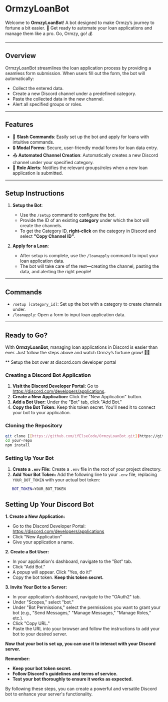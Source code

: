 # OrmzyLoanBot

Welcome to **OrmzyLoanBot**! A bot designed to make Ormzy’s journey to fortune a bit easier. 🚀 Get ready to automate your loan applications and manage them like a pro. Go, Ormzy, go! 💰

---

## Overview

OrmzyLoanBot streamlines the loan application process by providing a seamless form submission. When users fill out the form, the bot will automatically:

- Collect the entered data.
- Create a new Discord channel under a predefined category.
- Paste the collected data in the new channel.
- Alert all specified groups or roles.

---

## Features

- 💬 **Slash Commands**: Easily set up the bot and apply for loans with intuitive commands.
- 🔒 **Modal Forms**: Secure, user-friendly modal forms for loan data entry.
- 📤 **Automated Channel Creation**: Automatically creates a new Discord channel under your specified category.
- 📣 **Role Alerts**: Notifies the relevant groups/roles when a new loan application is submitted.

---

## Setup Instructions

1. **Setup the Bot**:
   - Use the `/setup` command to configure the bot.
   - Provide the ID of an existing **category** under which the bot will create the channels. 
   - To get the Category ID, **right-click** on the category in Discord and select **"Copy Channel ID"**.

2. **Apply for a Loan**:
   - After setup is complete, use the `/loanapply` command to input your loan application data.
   - The bot will take care of the rest—creating the channel, pasting the data, and alerting the right people!

---

## Commands

- `/setup [category_id]`: Set up the bot with a category to create channels under.
- `/loanapply`: Open a form to input loan application data.

---

## Ready to Go?

With **OrmzyLoanBot**, managing loan applications in Discord is easier than ever. Just follow the steps above and watch Ormzy’s fortune grow! 🌱✨



** Setup the bot over at discord.com developer portal

### Creating a Discord Bot Application
1. **Visit the Discord Developer Portal:** Go to https://discord.com/developers/applications.
2. **Create a New Application:** Click the "New Application" button.
3. **Add a Bot User:** Under the "Bot" tab, click "Add Bot." 
4. **Copy the Bot Token:** Keep this token secret. You'll need it to connect your bot to your application.

### Cloning the Repository
```bash
git clone [[https://github.com/ifElseCode/OrmzyLoanBot.git](https://github.com/ifElseCode/OrmzyLoanBot.git)]
cd your-repo
npm install
```

### Setting Up Your Bot
1. **Create a `.env` File:** Create a `.env` file in the root of your project directory.
2. **Add Your Bot Token:** Add the following line to your `.env` file, replacing `YOUR_BOT_TOKEN` with your actual bot token:
```bash
   BOT_TOKEN=YOUR_BOT_TOKEN
```

## Setting Up Your Discord Bot

**1. Create a New Application:**

* Go to the Discord Developer Portal: https://discord.com/developers/applications
* Click "New Application"
* Give your application a name.

**2. Create a Bot User:**
* In your application's dashboard, navigate to the "Bot" tab.
* Click "Add Bot."
* A popup will appear. Click "Yes, do it!"
* Copy the bot token. **Keep this token secret.**

**3. Invite Your Bot to a Server:**
* In your application's dashboard, navigate to the "OAuth2" tab.
* Under "Scopes," select "bot."
* Under "Bot Permissions," select the permissions you want to grant your bot (e.g., "Send Messages," "Manage Messages," "Manage Roles," etc.).
* Click "Copy URL."
* Paste the URL into your browser and follow the instructions to add your bot to your desired server.

**Now that your bot is set up, you can use it to interact with your Discord server.** 

**Remember:**
* **Keep your bot token secret.**
* **Follow Discord's guidelines and terms of service.**
* **Test your bot thoroughly to ensure it works as expected.**

By following these steps, you can create a powerful and versatile Discord bot to enhance your server's functionality.
